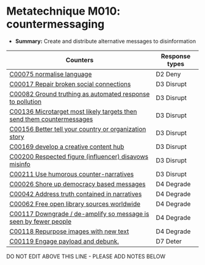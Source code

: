 # Metatechnique M010: countermessaging

* **Summary:** Create and distribute alternative messages to disinformation


| Counters | Response types |
| -------- | -------------- |
| [C00075 normalise language](../counters/C00075.md) | D2 Deny |
| [C00017 Repair broken social connections](../counters/C00017.md) | D3 Disrupt |
| [C00082 Ground truthing as automated response to pollution](../counters/C00082.md) | D3 Disrupt |
| [C00136 Microtarget most likely targets then send them countermessages](../counters/C00136.md) | D3 Disrupt |
| [C00156 Better tell your country or organization story](../counters/C00156.md) | D3 Disrupt |
| [C00169 develop a creative content hub](../counters/C00169.md) | D3 Disrupt |
| [C00200 Respected figure (influencer) disavows misinfo](../counters/C00200.md) | D3 Disrupt |
| [C00211 Use humorous counter-narratives](../counters/C00211.md) | D3 Disrupt |
| [C00026 Shore up democracy based messages](../counters/C00026.md) | D4 Degrade |
| [C00042 Address truth contained in narratives](../counters/C00042.md) | D4 Degrade |
| [C00062 Free open library sources worldwide](../counters/C00062.md) | D4 Degrade |
| [C00117 Downgrade / de-amplify so message is seen by fewer people](../counters/C00117.md) | D4 Degrade |
| [C00118 Repurpose images with new text](../counters/C00118.md) | D4 Degrade |
| [C00119 Engage payload and debunk. ](../counters/C00119.md) | D7 Deter |



DO NOT EDIT ABOVE THIS LINE - PLEASE ADD NOTES BELOW